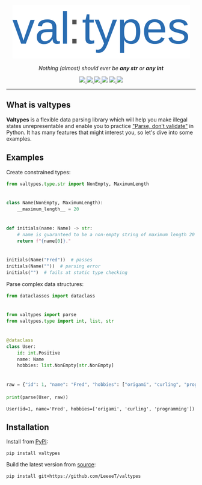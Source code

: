 <p align="center">
  <img src="https://raw.githubusercontent.com/LeeeeT/valtypes/main/docs/logo.svg" />
</p>

<p align="center">
    <em>Nothing (almost) should ever be <b>any str</b> or <b>any int</b></em>
</p>

<p align="center">
    <a href="https://pypi.org/project/valtypes">
        <img src="https://img.shields.io/pypi/v/valtypes" />
    </a>
    <a href="https://python.org/downloads">
        <img src="https://img.shields.io/pypi/pyversions/valtypes.svg" />
    </a>
    <a href="https://pepy.tech/project/valtypes">
        <img src="https://img.shields.io/pypi/dm/valtypes" />
    </a>
    <img src="https://img.shields.io/github/checks-status/LeeeeT/valtypes/main" />
    <a href="https://valtypes.readthedocs.io/en/latest/?badge=latest">
        <img src="https://img.shields.io/readthedocs/valtypes" />
    </a>
    <a href="https://codecov.io/gh/LeeeeT/valtypes">
        <img src="https://img.shields.io/codecov/c/github/LeeeeT/valtypes" />
    </a>
</p>

---

## What is valtypes

**Valtypes** is a flexible data parsing library which will help you make illegal states unrepresentable and enable you to practice ["Parse, don’t validate"][parse-dont-validate] in Python. It has many features that might interest you, so let's dive into some examples.

## Examples

Create constrained types:

```python
from valtypes.type.str import NonEmpty, MaximumLength


class Name(NonEmpty, MaximumLength):
    __maximum_length__ = 20

    
def initials(name: Name) -> str:
    # name is guaranteed to be a non-empty string of maximum length 20
    return f"{name[0]}."


initials(Name("Fred"))  # passes
initials(Name(""))  # parsing error
initials("")  # fails at static type checking
```

Parse complex data structures:

```python
from dataclasses import dataclass


from valtypes import parse
from valtypes.type import int, list, str


@dataclass
class User:
    id: int.Positive
    name: Name
    hobbies: list.NonEmpty[str.NonEmpty]

    
raw = {"id": 1, "name": "Fred", "hobbies": ["origami", "curling", "programming"]}

print(parse(User, raw))
```

```
User(id=1, name='Fred', hobbies=['origami', 'curling', 'programming'])
```

## Installation

Install from [PyPI]:

```console
pip install valtypes
```

Build the latest version from [source]:

```console
pip install git+https://github.com/LeeeeT/valtypes
```

[parse-dont-validate]: https://lexi-lambda.github.io/blog/2019/11/05/parse-don-t-validate

[pypi]: https://pypi.org/project/valtypes

[source]: https://github.com/LeeeeT/valtypes

